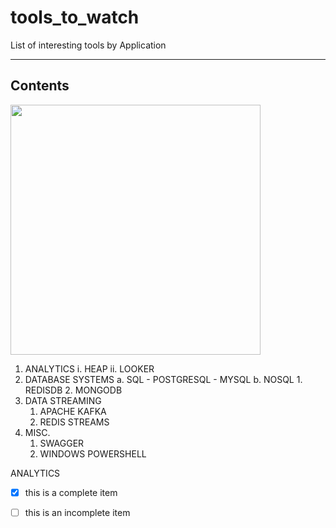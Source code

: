 # tools_to_watch
List of interesting tools by Application

-------------
Contents
-------------

<img src="https://octodex.github.com/images/privateinvestocat.jpg" width="400" height="400">

1. ANALYTICS
    i. HEAP
    ii. LOOKER
2. DATABASE SYSTEMS
    a. SQL
        - POSTGRESQL
        - MYSQL
    b. NOSQL
        1. REDISDB
        2. MONGODB
3. DATA STREAMING
    1. APACHE KAFKA
    2. REDIS STREAMS
4. MISC.
    1. SWAGGER
    2. WINDOWS POWERSHELL


ANALYTICS

- [x] this is a complete item 
- [ ] this is an incomplete item

